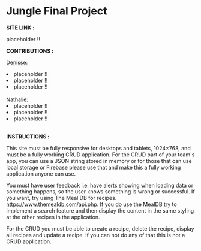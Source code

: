 # Jungle Final Project

<b>SITE LINK :</b>

placeholder !!

<b>CONTRIBUTIONS :</b>

<u>Denisse:</u>

<li>placeholder !!</li>
<li>placeholder !!</li>
<li>placeholder !!</li>
<br>
<u>Nathalie:</u>

<li>placeholder !!</li>
<li>placeholder !!</li>
<li>placeholder !!</li>
<br>

<b> INSTRUCTIONS :</b>

This site must be fully responsive for desktops and tablets, 1024×768, and must be a fully working CRUD application. For the CRUD part of your team's app, you can use a JSON string stored in memory or for those that can use local storage or Firebase please use that and make this a fully working application anyone can use.

You must have user feedback i.e. have alerts showing when loading data or something happens, so the user knows something is wrong or successful. If you want, try using The Meal DB for recipes. https://www.themealdb.com/api.php. If you do use the MealDB try to implement a search feature and then display the content in the same styling at the other recipes in the application.

For the CRUD you must be able to create a recipe, delete the recipe, display all recipes and update a recipe. If you can not do any of that this is not a CRUD application.
